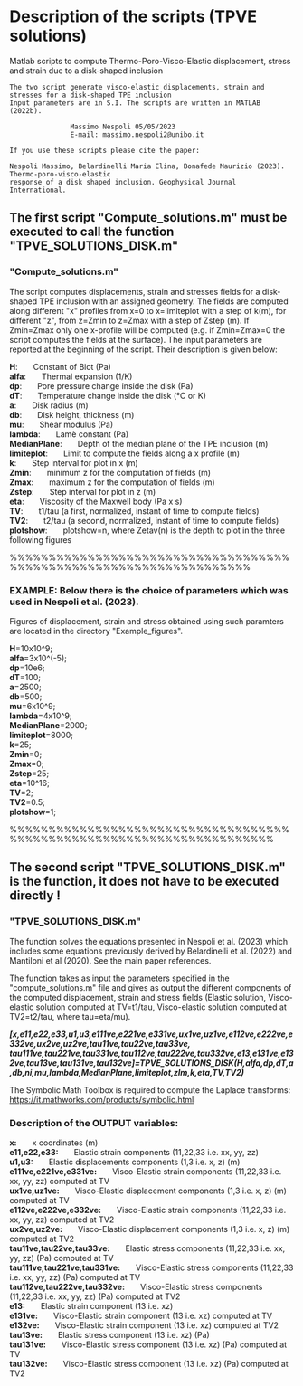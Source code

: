 # Description of the scripts (TPVE solutions)
Matlab scripts to compute Thermo-Poro-Visco-Elastic displacement, stress and strain due to a disk-shaped inclusion


    The two script generate visco-elastic displacements, strain and stresses for a disk-shaped TPE inclusion   
    Input parameters are in S.I. The scripts are written in MATLAB (2022b).                                    
                                                                                                               
                   Massimo Nespoli 05/05/2023                                                                 
                   E-mail: massimo.nespoli2@unibo.it                                                          
                                                                                                               
    If you use these scripts please cite the paper:                                                            
                                                                                                              
    Nespoli Massimo, Belardinelli Maria Elina, Bonafede Maurizio (2023). Thermo-poro-visco-elastic             
    response of a disk shaped inclusion. Geophysical Journal International.                                    

                                                                                                        
## The first script "Compute_solutions.m" must be executed to call the function "TPVE_SOLUTIONS_DISK.m"                                                                                                             

### "Compute_solutions.m"

The script computes displacements, strain and stresses fields for a disk-shaped TPE inclusion with an assigned geometry.
The fields are computed along different "x" profiles from x=0 to x=limiteplot with a step of k(m), for different "z",
 from z=Zmin to z=Zmax with a step of Zstep (m). If Zmin=Zmax only one x-profile will be computed 
(e.g. if Zmin=Zmax=0 the script computes the fields at the surface). The input parameters are reported at the beginning 
of the script.
Their description is given below:

**H**:     &nbsp; &nbsp; &nbsp;          Constant of Biot (Pa)  <br />
**alfa**:    &nbsp; &nbsp; &nbsp;        	 Thermal expansion (1/K) <br />
**dp**:      &nbsp; &nbsp; &nbsp;          Pore pressure change inside the disk (Pa) <br />
**dT**:     &nbsp; &nbsp; &nbsp;           Temperature change inside the disk (°C or K) <br />
**a**:      &nbsp; &nbsp; &nbsp;           Disk radius (m) <br />
**db**:     &nbsp; &nbsp; &nbsp;           Disk height, thickness (m) <br />
**mu**:     &nbsp; &nbsp; &nbsp;           Shear modulus (Pa) <br />
**lambda**:   &nbsp; &nbsp; &nbsp;         Lamè constant (Pa) <br />
**MedianPlane**:  &nbsp; &nbsp; &nbsp;     Depth of the median plane of the TPE inclusion (m) <br />
**limiteplot**:   &nbsp; &nbsp; &nbsp;     Limit to compute the fields along a x profile (m) <br />
**k**:      &nbsp; &nbsp; &nbsp;           Step interval for plot in x (m) <br />
**Zmin**:    &nbsp; &nbsp; &nbsp;          minimum z for the computation of fields (m) <br />
**Zmax**:     &nbsp; &nbsp; &nbsp;         maximum z for the computation of fields (m) <br />
**Zstep**:    &nbsp; &nbsp; &nbsp;         Step interval for plot in z (m) <br />
**eta**:  &nbsp; &nbsp; &nbsp;             Viscosity of the Maxwell body (Pa x s) <br />
**TV**:   &nbsp; &nbsp; &nbsp;             t1/tau (a first, normalized, instant of time to compute fields) <br />
**TV2**:    &nbsp; &nbsp; &nbsp;           t2/tau (a second, normalized, instant of time to compute fields) <br />
**plotshow**:   &nbsp; &nbsp; &nbsp;       plotshow=n, where Zetav(n) is the depth to plot in the three following figures <br />

%%%%%%%%%%%%%%%%%%%%%%%%%%%%%%%%%%%%%%%%%%%%%%%%%%%%%%%%%%%%%%%%%%%

###  EXAMPLE: Below there is the choice of parameters which was used in Nespoli et al. (2023). 
Figures of displacement, strain and stress obtained using such paramters are located in the directory "Example_figures".

**H**=10x10^9;               
**alfa**=3x10^(-5);         
**dp**=10e6;                 
**dT**=100;                  
**a**=2500;                  
**db**=500;                 
**mu**=6x10^9;               
**lambda**=4x10^9;           
**MedianPlane**=2000;        
**limiteplot**=8000;        
**k**=25;                    
**Zmin**=0;                  
**Zmax**=0;                  
**Zstep**=25;                
**eta**=10^16;               
**TV**=2;                    
**TV2**=0.5;                 
**plotshow**=1;       

%%%%%%%%%%%%%%%%%%%%%%%%%%%%%%%%%%%%%%%%%%%%%%%%%%%%%%%%%%%%%%%%%%%%%%
                                                                                        
## The second script "TPVE_SOLUTIONS_DISK.m" is the function, it does not have to be executed directly !                                                                                                               

### "TPVE_SOLUTIONS_DISK.m"

The function solves the equations presented in Nespoli et al. (2023) which includes some equations previously 
derived by Belardinelli et al. (2022) and Mantiloni et al (2020). See the main paper references.

The function takes as input the parameters specified in the "compute_solutions.m" file and gives as output the different
 components of the computed displacement, strain and stress fields (Elastic solution, Visco-elastic solution computed
 at TV=t1/tau, Visco-elastic solution computed at TV2=t2/tau, where tau=eta/mu).

***[x,e11,e22,e33,u1,u3,e111ve,e221ve,e331ve,ux1ve,uz1ve,e112ve,e222ve,e332ve,ux2ve,uz2ve,tau11ve,tau22ve,tau33ve,
tau111ve,tau221ve,tau331ve,tau112ve,tau222ve,tau332ve,e13,e131ve,e132ve,tau13ve,tau131ve,tau132ve]=TPVE_SOLUTIONS_DISK(H,alfa,dp,dT,a,db,ni,mu,lambda,MedianPlane,limiteplot,zlm,k,eta,TV,TV2)***

The Symbolic Math Toolbox is required to compute the Laplace transforms: https://it.mathworks.com/products/symbolic.html

### Description of the OUTPUT variables:

**x:**   &nbsp; &nbsp; &nbsp;                                 x coordinates (m) <br />
**e11,e22,e33:**        &nbsp; &nbsp; &nbsp;                  Elastic strain components (11,22,33 i.e. xx, yy, zz) <br />
**u1,u3:**       &nbsp; &nbsp; &nbsp;                         Elastic displacements components (1,3 i.e. x, z) (m) <br />
**e111ve,e221ve,e331ve:**   &nbsp; &nbsp; &nbsp;              Visco-Elastic strain components (11,22,33 i.e. xx, yy, zz) computed at TV <br />
**ux1ve,uz1ve:**        &nbsp; &nbsp; &nbsp;                  Visco-Elastic displacement components (1,3 i.e. x, z) (m) computed at TV <br />
**e112ve,e222ve,e332ve:**   &nbsp; &nbsp; &nbsp;              Visco-Elastic strain components (11,22,33 i.e. xx, yy, zz) computed at TV2 <br />
**ux2ve,uz2ve:**         &nbsp; &nbsp; &nbsp;                 Visco-Elastic displacement components (1,3 i.e. x, z) (m) computed at TV2 <br />
**tau11ve,tau22ve,tau33ve:**   &nbsp; &nbsp; &nbsp;           Elastic stress components (11,22,33 i.e. xx, yy, zz) (Pa) computed at TV <br />
**tau111ve,tau221ve,tau331ve:**   &nbsp; &nbsp; &nbsp;        Visco-Elastic stress components (11,22,33 i.e. xx, yy, zz) (Pa) computed at TV <br />
**tau112ve,tau222ve,tau332ve:**  &nbsp; &nbsp; &nbsp;         Visco-Elastic stress components (11,22,33 i.e. xx, yy, zz) (Pa) computed at TV2 <br />
**e13:**         &nbsp; &nbsp; &nbsp;                         Elastic strain component (13 i.e. xz) <br />
**e131ve:**   &nbsp; &nbsp; &nbsp;                            Visco-Elastic strain component (13 i.e. xz) computed at TV <br />
**e132ve:**    &nbsp; &nbsp; &nbsp;                           Visco-Elastic strain component (13 i.e. xz) computed at TV2 <br />
**tau13ve:**    &nbsp; &nbsp; &nbsp;                          Elastic stress component (13 i.e. xz) (Pa) <br />
**tau131ve:**     &nbsp; &nbsp; &nbsp;                        Visco-Elastic stress component (13 i.e. xz) (Pa) computed at TV <br />
**tau132ve:**     &nbsp; &nbsp; &nbsp;                        Visco-Elastic stress component (13 i.e. xz) (Pa) computed at TV2 <br />
